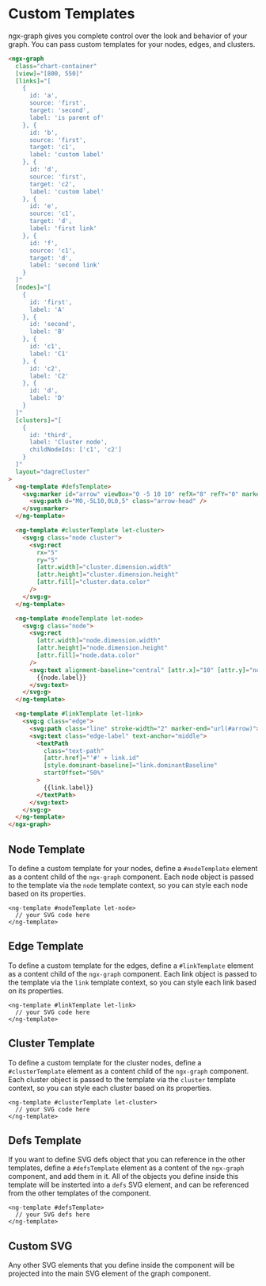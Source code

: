 # Custom Templates

ngx-graph gives you complete control over the look and behavior of your graph. You can pass custom templates for your nodes, edges, and clusters.

```html { playground }
<ngx-graph
  class="chart-container"
  [view]="[800, 550]"
  [links]="[
    {
      id: 'a',
      source: 'first',
      target: 'second',
      label: 'is parent of'
    }, {
      id: 'b',
      source: 'first',
      target: 'c1',
      label: 'custom label'
    }, {
      id: 'd',
      source: 'first',
      target: 'c2',
      label: 'custom label'
    }, {
      id: 'e',
      source: 'c1',
      target: 'd',
      label: 'first link'
    }, {
      id: 'f',
      source: 'c1',
      target: 'd',
      label: 'second link'
    }
  ]"
  [nodes]="[
    {
      id: 'first',
      label: 'A'
    }, {
      id: 'second',
      label: 'B'
    }, {
      id: 'c1',
      label: 'C1'
    }, {
      id: 'c2',
      label: 'C2'
    }, {
      id: 'd',
      label: 'D'
    }
  ]"
  [clusters]="[
    {
      id: 'third',
      label: 'Cluster node',
      childNodeIds: ['c1', 'c2']
    }
  ]"
  layout="dagreCluster"
>
  <ng-template #defsTemplate>
    <svg:marker id="arrow" viewBox="0 -5 10 10" refX="8" refY="0" markerWidth="4" markerHeight="4" orient="auto">
      <svg:path d="M0,-5L10,0L0,5" class="arrow-head" />
    </svg:marker>
  </ng-template>

  <ng-template #clusterTemplate let-cluster>
    <svg:g class="node cluster">
      <svg:rect
        rx="5"
        ry="5"
        [attr.width]="cluster.dimension.width"
        [attr.height]="cluster.dimension.height"
        [attr.fill]="cluster.data.color"
      />
    </svg:g>
  </ng-template>

  <ng-template #nodeTemplate let-node>
    <svg:g class="node">
      <svg:rect
        [attr.width]="node.dimension.width"
        [attr.height]="node.dimension.height"
        [attr.fill]="node.data.color"
      />
      <svg:text alignment-baseline="central" [attr.x]="10" [attr.y]="node.dimension.height / 2">
        {{node.label}}
      </svg:text>
    </svg:g>
  </ng-template>

  <ng-template #linkTemplate let-link>
    <svg:g class="edge">
      <svg:path class="line" stroke-width="2" marker-end="url(#arrow)"></svg:path>
      <svg:text class="edge-label" text-anchor="middle">
        <textPath
          class="text-path"
          [attr.href]="'#' + link.id"
          [style.dominant-baseline]="link.dominantBaseline"
          startOffset="50%"
        >
          {{link.label}}
        </textPath>
      </svg:text>
    </svg:g>
  </ng-template>
</ngx-graph>
```

## Node Template

To define a custom template for your nodes, define a `#nodeTemplate` element as a content child of the `ngx-graph` component. Each node object is passed to the template via the `node` template context, so you can style each node based on its properties.

```
<ng-template #nodeTemplate let-node>
  // your SVG code here
</ng-template>
```

## Edge Template

To define a custom template for the edges, define a `#linkTemplate` element as a content child of the `ngx-graph` component. Each link object is passed to the template via the `link` template context, so you can style each link based on its properties.

```
<ng-template #linkTemplate let-link>
  // your SVG code here
</ng-template>
```

## Cluster Template

To define a custom template for the cluster nodes, define a `#clusterTemplate` element as a content child of the `ngx-graph` component. Each cluster object is passed to the template via the `cluster` template context, so you can style each cluster based on its properties.

```
<ng-template #clusterTemplate let-cluster>
  // your SVG code here
</ng-template>
```

## Defs Template

If you want to define SVG defs object that you can reference in the other templates, define a `#defsTemplate` element as a content of the `ngx-graph` component, and add them in it. All of the objects you define inside this template will be insterted into a `defs` SVG element, and can be referenced from the other templates of the component.

```
<ng-template #defsTemplate>
  // your SVG defs here
</ng-template>
```

## Custom SVG

Any other SVG elements that you define inside the component will be projected into the main SVG element of the graph component.
